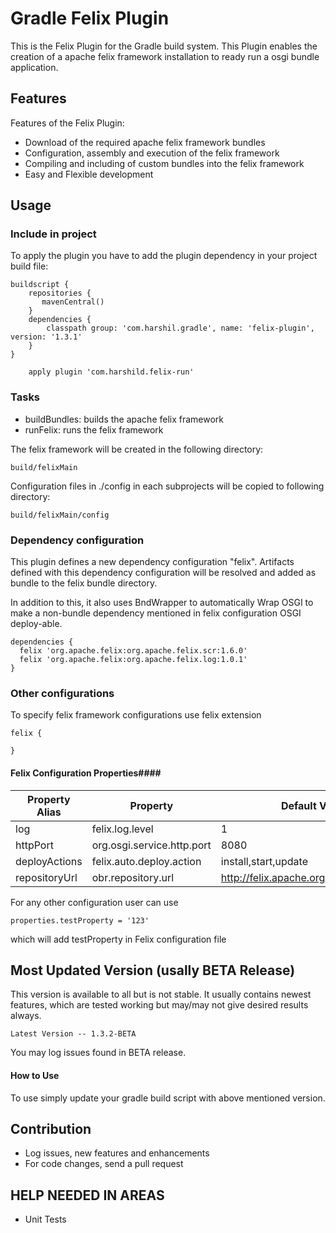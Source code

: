 Gradle Felix Plugin
============================

This is the Felix Plugin for the Gradle build system. This Plugin enables the creation of a apache felix framework installation to ready run a osgi bundle application.

Features
--------

Features of the Felix Plugin:

* Download of the required apache felix framework bundles
* Configuration, assembly and execution of the felix framework
* Compiling and including of custom bundles into the felix framework
* Easy and Flexible development

Usage
-----
### Include in project ###


To apply the plugin you have to add the plugin dependency in your project build file:

	buildscript {
	    repositories {
	       mavenCentral()
	    }
	    dependencies {
	        classpath group: 'com.harshil.gradle', name: 'felix-plugin', version: '1.3.1'
	    }
	}

        apply plugin 'com.harshild.felix-run'

### Tasks ###

 * buildBundles: builds the apache felix framework
 * runFelix: runs the felix framework

The felix framework will be created in the following directory:

	build/felixMain
	
Configuration files in ./config in each subprojects will be copied to following directory:

	build/felixMain/config

### Dependency configuration ###

This plugin defines a new dependency configuration "felix". Artifacts defined with this dependency configuration will be resolved and added as bundle to the felix bundle directory.

In addition to this, it also uses BndWrapper to automatically Wrap OSGI to make a non-bundle dependency mentioned in felix configuration OSGI deploy-able.
 
	dependencies {
	  felix 'org.apache.felix:org.apache.felix.scr:1.6.0'
	  felix 'org.apache.felix:org.apache.felix.log:1.0.1'
	}

### Other configurations ###

To specify felix framework configurations use felix extension

    felix {
    
    }
    
#### Felix Configuration Properties####

|  Property Alias |  Property |Default Value|
|---|---|---|
|log|felix.log.level|1|
|httpPort|org.osgi.service.http.port|8080|
|deployActions|felix.auto.deploy.action|install,start,update|
|repositoryUrl|obr.repository.url|http://felix.apache.org/obr/releases.xml |

For any other configuration user can use
    
    properties.testProperty = '123'
which will add testProperty in Felix configuration file

Most Updated Version (usally BETA Release)
------------------------------------------

This version is available to all but is not stable. It usually contains newest features, which are tested working but may/may not give desired results always.

	Latest Version -- 1.3.2-BETA

You may log issues found in BETA release.

#### How to Use ####

To use simply update your gradle build script with above mentioned version.

Contribution
------------

* Log issues, new features and enhancements
* For code changes, send a pull request

## HELP NEEDED IN AREAS ##

* Unit Tests
